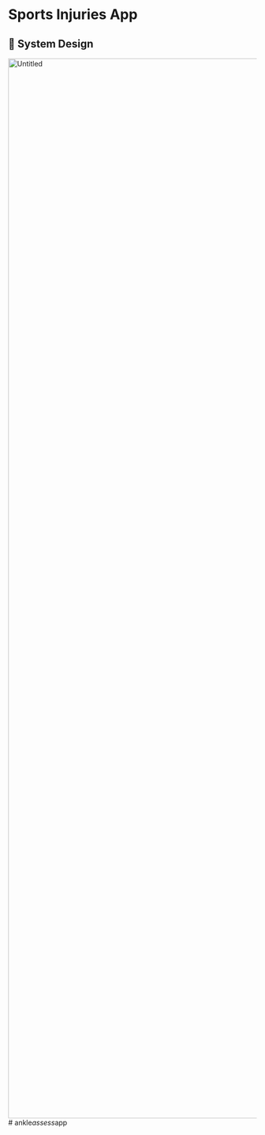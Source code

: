 # Sports Injuries App


## 🎨 System Design

<img width="2144" alt="Untitled" src="https://github.com/YoussifTaha/antenatal_care/assets/136083166/532757a7-cca0-4a20-a1db-2055802938b8">#   a n k l e _ a s s e s s _ a p p  
 